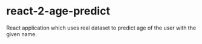# react-2-age-predict
React application which uses real dataset to predict age of the user with the given name.
